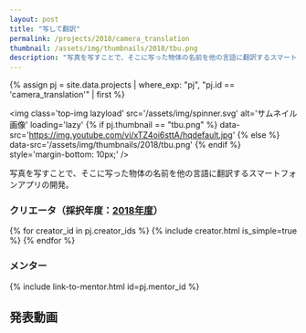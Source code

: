 ```yaml
---
layout: post
title: "写して翻訳"
permalink: /projects/2018/camera_translation
thumbnail: /assets/img/thumbnails/2018/tbu.png
description: "写真を写すことで、そこに写った物体の名前を他の言語に翻訳するスマートフォンアプリの開発。"
---
```


{% assign pj = site.data.projects | where_exp: "pj", "pj.id == 'camera_translation'" | first %}

<img class='top-img lazyload' src='/assets/img/spinner.svg' alt='サムネイル画像' loading='lazy'
{% if pj.thumbnail == "tbu.png" %} data-src='https://img.youtube.com/vi/xTZ4oi6sttA/hqdefault.jpg'
{% else %}                         data-src='/assets/img/thumbnails/2018/tbu.png'
{% endif %}                        style='margin-bottom: 10px;' />

写真を写すことで、そこに写った物体の名前を他の言語に翻訳するスマートフォンアプリの開発。

### クリエータ（採択年度：<a href='/projects/2018'>2018年度</a>）
<p>
{% for creator_id in pj.creator_ids %}
  {% include creator.html is_simple=true %}
{% endfor %}
</p>

### メンター
<p>{% include link-to-mentor.html id=pj.mentor_id %}</p>

## 発表動画
<div class="youtube">
  <iframe width="560" height="315" class="lazyload" data-src="https://www.youtube.com/embed/xTZ4oi6sttA?rel=0" frameborder="0" allowfullscreen=""></iframe>
</div>

